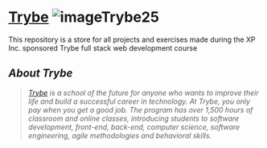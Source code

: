 # [Trybe](https://www.betrybe.com/)  ![imageTrybe25](https://user-images.githubusercontent.com/7903924/138901059-bdc7263a-a924-43e1-88a5-1d4fe5d7a50f.png)  

This repository is a store for all projects and exercises made during the XP Inc. sponsored Trybe full stack web development course

## _About Trybe_

>[_Trybe_](https://www.betrybe.com/) _is a school of the future for anyone who wants to improve their life and build a successful career in technology. At Trybe, you only pay when you get a good job. The program has over 1,500 hours of classroom and online classes, introducing students to software development, front-end, back-end, computer science, software engineering, agile methodologies and behavioral skills._
